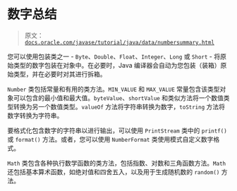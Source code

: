 # 数字总结

> 原文：[`docs.oracle.com/javase/tutorial/java/data/numbersummary.html`](https://docs.oracle.com/javase/tutorial/java/data/numbersummary.html)

您可以使用包装类之一 - `Byte`、`Double`、`Float`、`Integer`、`Long` 或 `Short` - 将原始类型的数字包装在对象中。在必要时，Java 编译器会自动为您包装（装箱）原始类型，并在必要时对其进行拆箱。

`Number` 类包括常量和有用的类方法。`MIN_VALUE` 和 `MAX_VALUE` 常量包含该类型对象可以包含的最小值和最大值。`byteValue`、`shortValue` 和类似方法将一个数值类型转换为另一个数值类型。`valueOf` 方法将字符串转换为数字，`toString` 方法将数字转换为字符串。

要格式化包含数字的字符串以进行输出，可以使用 `PrintStream` 类中的 `printf()` 或 `format()` 方法。或者，您可以使用 `NumberFormat` 类使用模式自定义数字格式。

`Math` 类包含各种执行数学函数的类方法，包括指数、对数和三角函数方法。`Math` 还包括基本算术函数，如绝对值和四舍五入，以及用于生成随机数的 `random()` 方法。
